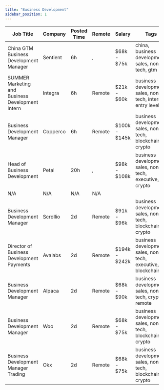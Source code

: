 ```yaml
---
title: "Business Development"
sidebar_position: 1
---
```


| Job Title | Company | Posted Time | Remote | Salary | Tags | Apply Link |
|-----------|---------|-------------|--------|--------|------|------------|
| China GTM Business Development Manager | Sentient | 6h | , | $68k - $75k | china, business development, sales, non tech, gtm | [Apply](https://web3.career/china-gtm-business-development-manager-sentient/112068) |
| SUMMER Marketing and Business Development Intern | Integra | 6h | Remote | $21k - $60k | business development, sales, non tech, intern, entry level | [Apply](https://web3.career/summer-marketing-and-business-development-intern-integra/95750) |
| Business Development Manager | Copperco | 6h | Remote | $100k - $145k | business development, sales, non tech, blockchain, crypto | [Apply](https://web3.career/business-development-manager-copperco/105560) |
| Head of Business Development | Petal | 20h | , | $98k - $108k | business development, sales, non tech, executive, crypto | [Apply](https://web3.career/head-of-business-development-petal/111759) |
| N/A | N/A | N/A | N/A |  |  | [Apply](https://web3.career/metana) |
| Business Development Manager | Scrollio | 2d | Remote | $91k - $96k | business development, sales, non tech, blockchain, crypto | [Apply](https://web3.career/business-development-manager-scrollio/109188) |
| Director of Business Development Payments | Avalabs | 2d | Remote | $194k - $242k | business development, sales, non tech, executive, blockchain | [Apply](https://web3.career/director-of-business-development-payments-avalabs/110813) |
| Business Development Manager | Alpaca | 2d | Remote | $68k - $90k | business development, sales, non tech, crypto, remote | [Apply](https://web3.career/business-development-manager-alpaca/104042) |
| Business Development Manager | Woo | 2d | Remote | $68k - $75k | business development, sales, non tech, blockchain, crypto | [Apply](https://web3.career/business-development-manager-woo/95644) |
| Business Development Manager Trading | Okx | 2d | Remote | $68k - $75k | business development, sales, non tech, blockchain, crypto | [Apply](https://web3.career/business-development-manager-trading-okx/110770) |
